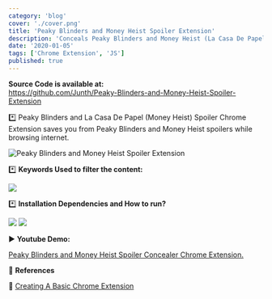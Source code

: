 ```yaml
---
category: 'blog'
cover: './cover.png'
title: 'Peaky Blinders and Money Heist Spoiler Extension'
description: 'Conceals Peaky Blinders and Money Heist (La Casa De Papel) Spoilers.'
date: '2020-01-05'
tags: ['Chrome Extension', 'JS']
published: true
---
```


**Source Code is available at:**<br>
https://github.com/Junth/Peaky-Blinders-and-Money-Heist-Spoiler-Extension

\*️⃣ Peaky Blinders and La Casa De Papel (Money Heist) Spoiler Chrome Extension saves you from Peaky Blinders and Money Heist spoilers while browsing internet.

![Peaky Blinders and Money Heist Spoiler Extension](https://i.imgur.com/xbGO3rF.png)

\*️⃣ **Keywords Used to filter the content:**

![](https://i.imgur.com/a8qJKzx.png)

\*️⃣ **Installation Dependencies and How to run?**

![](https://i.imgur.com/K1HyhG6.png)
![](https://i.imgur.com/tclgwU0.png)

▶️ **Youtube Demo:**

[Peaky Blinders and Money Heist Spoiler Concealer Chrome Extension.](https://www.youtube.com/watch?v=Tl_2dK9jfvU)

👀 **References**

📝 [Creating A Basic Chrome Extension](https://www.thepolyglotdeveloper.com/2018/09/creating-basic-chrome-extension/)
